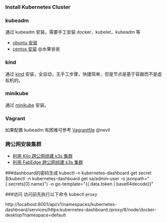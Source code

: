 ### Install Kubernetes Cluster

### kubeadm

通过 kubeadm 安装，需要手工安装 docker，kubelet，kubeadm 等

- [ubuntu 安装](k8s-by-kubeadm)
- [centos 安装](kubeadm-centos7-install.md) @水果爸爸

### kind

通过 [kind](1.2.kind-setup.md) 安装，全自动，无手工步骤，快捷简单，但是节点是基于容器而不是虚拟机的。

### minikube

通过 [minikube](1.minikube-setup.md) 安装。

### Vagrant

如果配置 kubeadm 有困难可参考 [Vagrantfile](Vagrantfile) @nevil

### 跨公网安装集群

- [利用 Kilo 跨公网组建 k3s 集群](https://zsnmwy.notion.site/Kilo-k3s-a3b5c98fab14432594f6bdbaeffb7c77)
- [利用 FabEdge 跨公网组建 k3s 集群](https://zsnmwy.notion.site/FabEdge-k3s-43ef0b8662be4c70bc74185c05cd517e)


###dashboard的密码生成
kubectl -n kubernetes-dashboard get secret $(kubectl -n kubernetes-dashboard get sa/admin-user -o jsonpath="{.secrets[0].name}") -o go-template="{{.data.token | base64decode}}"


###访问
访问前先执行以下命令
kubectl proxy

http://localhost:8001/api/v1/namespaces/kubernetes-dashboard/services/https:kubernetes-dashboard:/proxy/#/node/docker-desktop?namespace=default